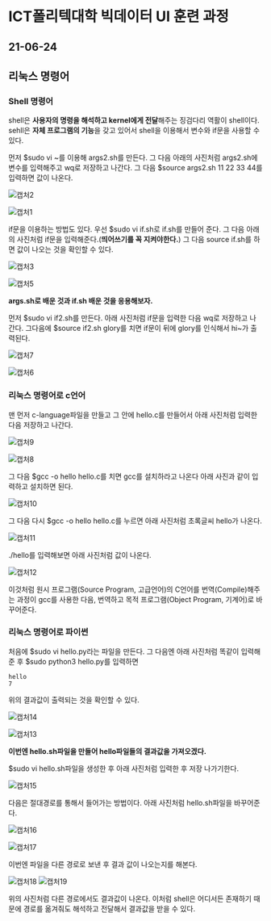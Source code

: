 # ICT폴리텍대학 빅데이터 UI 훈련 과정

## 21-06-24

## 리눅스 명령어

### Shell 명령어

shell은 **사용자의 명령을 해석하고 kernel에게 전달**해주는 징검다리 역활이 shell이다. sehll은 **자체 프로그램의 기능**을 갖고 있어서 shell을 이용해서 변수와 if문을 사용할 수 있다.

먼저 $sudo vi ~를 이용해 args2.sh를 만든다. 그 다음 아래의 사진처럼 args2.sh에 변수를 입력해주고 wq로 저장하고 나간다. 그 다음 $source args2.sh 11 22 33 44를 입력하면 값이 나온다.

![캡처2](https://user-images.githubusercontent.com/76871728/123207228-06715280-d4f8-11eb-88eb-e824b41f8987.PNG)

![캡처1](https://user-images.githubusercontent.com/76871728/123207123-d4f88700-d4f7-11eb-9737-c2ef5502b765.PNG)

if문을 이용하는 방법도 있다. 우선 $sudo vi if.sh로 if.sh를 만들어 준다. 그 다음 아래의 사진처럼 if문을 입력해준다.(**띄어쓰기를 꼭 지켜야한다.**) 그 다음 source if.sh를 하면 값이 나오는 것을 확인할 수 있다.

![캡처3](https://user-images.githubusercontent.com/76871728/123207642-ad55ee80-d4f8-11eb-9b89-92acf8922b38.PNG)

![캡처5](https://user-images.githubusercontent.com/76871728/123207646-adee8500-d4f8-11eb-9fca-2e69e61825c8.PNG)

**args.sh로 배운 것과 if.sh 배운 것을 응용해보자.**

먼저 $sudo vi if2.sh를 만든다. 아래 사진처럼 if문을 입력한 다음 wq로 저장하고 나간다. 그다음에 $source if2.sh glory를 치면 if문이 뒤에 glory를 인식해서 hi~가 출력된다.

![캡처7](https://user-images.githubusercontent.com/76871728/123207957-2d7c5400-d4f9-11eb-8644-e6a9b1e34c48.PNG)

![캡처6](https://user-images.githubusercontent.com/76871728/123207954-2ce3bd80-d4f9-11eb-9dd7-b99aaa66da82.PNG)

### 리눅스 명령어로 c언어

맨 먼저 c-language파일을 만들고 그 안에 hello.c를 만들어서 아래 사진처럼 입력한 다음 저장하고 나간다.

![캡처9](https://user-images.githubusercontent.com/76871728/123208981-f018c600-d4fa-11eb-852a-23863c7495bf.PNG)

![캡처8](https://user-images.githubusercontent.com/76871728/123208982-f1e28980-d4fa-11eb-8191-def846ce8919.PNG)

그 다음 $gcc -o hello hello.c를 치면 gcc를 설치하라고 나온다 아래 사진과 같이 입력하고 설치하면 된다.

![캡처10](https://user-images.githubusercontent.com/76871728/123209189-3a01ac00-d4fb-11eb-9f2b-bdece406ebd7.PNG)

그 다음 다시 $gcc -o hello hello.c를 누르면 아래 사진처럼 초록글씨 hello가 나온다.

![캡처11](https://user-images.githubusercontent.com/76871728/123209240-4a198b80-d4fb-11eb-965f-40be9aa425e3.PNG)

./hello를 입력해보면 아래 사진처럼 값이 나온다.

![캡처12](https://user-images.githubusercontent.com/76871728/123210525-117ab180-d4fd-11eb-9c40-368fcf6ee57b.PNG)

이것처럼 원시 프로그램(Source Program, 고급언어)의 C언어를 번역(Compile)해주는 과정이 gcc를 사용한 다음, 번역하고 목적 프로그램(Object Program, 기계어)로 바꾸어준다.

### 리눅스 명령어로 파이썬

처음에 $sudo vi hello.py라는 파일을 만든다. 그 다음엔 아래 사진처럼 똑같이 입력해준 후 $sudo python3 hello.py를 입력하면

```
hello
7
```
위의 결과값이 출력되는 것을 확인할 수 있다.

![캡처14](https://user-images.githubusercontent.com/76871728/123212529-e34aa100-d4ff-11eb-872a-6b574c375068.PNG)

![캡처13](https://user-images.githubusercontent.com/76871728/123212523-e2197400-d4ff-11eb-8840-d285e9481a9d.PNG)

**이번엔 hello.sh파일을 만들어 hello파일들의 결과값을 가져오겠다.**

$sudo vi hello.sh파일을 생성한 후 아래 사진처럼 입력한 후 저장 나가기한다.

![캡처15](https://user-images.githubusercontent.com/76871728/123219850-522bf800-d508-11eb-876d-1af09cd55068.PNG)

다음은 절대경로를 통해서 들어가는 방법이다. 아래 사진처럼 hello.sh파일을 바꾸어준다.

![캡처16](https://user-images.githubusercontent.com/76871728/123220141-9d460b00-d508-11eb-8cca-9b8d497b45bb.PNG)

![캡처17](https://user-images.githubusercontent.com/76871728/123220171-a46d1900-d508-11eb-8a73-f8f1c9f281e7.PNG)

이번엔 파일을 다른 경로로 보낸 후 결과 값이 나오는지를 해본다.

![캡처18](https://user-images.githubusercontent.com/76871728/123220832-4856c480-d509-11eb-98a2-0afb7f2b5496.PNG)
![캡처19](https://user-images.githubusercontent.com/76871728/123220835-48ef5b00-d509-11eb-8eba-8435415497ef.PNG)

위의 사진처럼 다른 경로에서도 결과값이 나온다. 이처럼 shell은 어디서든 존재하기 때문에 경로를 옮겨줘도 해석하고 전달해서 결과값을 받을 수 있다.
